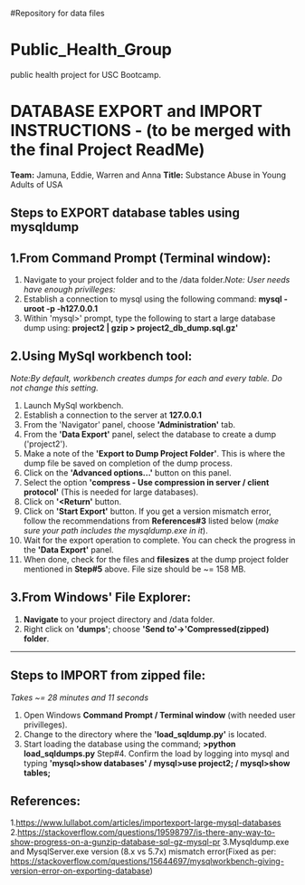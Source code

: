 #Repository for data files
# Public_Health_Group #
public health project for USC Bootcamp.
# DATABASE EXPORT and IMPORT INSTRUCTIONS - (to be merged with the final Project ReadMe) #
**Team:** Jamuna, Eddie, Warren and Anna
**Title:** Substance Abuse in Young Adults of USA

Steps to EXPORT database tables using mysqldump
---------------------------------------------------------------------
1.From Command Prompt (Terminal window):
---------------------------------------
1. Navigate to your project folder and to the /data folder.*Note: User needs have enough privilleges:*
2. Establish a connection to mysql using the following command:
**mysql -uroot -p -h127.0.0.1**
3. Within 'mysql>' prompt, type the following to start a large database dump using:
**project2 | gzip > project2_db_dump.sql.gz'**

2.Using MySql workbench tool:
---------------------------------------
*Note:By default, workbench creates dumps for each and every table.  Do not change this setting.*
1. Launch MySql workbench.
2. Establish a connection to the server at **127.0.0.1**
3. From the 'Navigator' panel, choose **'Administration'** tab.
4. From the **'Data Export'** panel, select the database to create a dump ('project2').
5. Make a note of the **'Export to Dump Project Folder'**. This is where the dump file be saved on completion of the dump process.
6. Click on the **'Advanced options...'** button on this panel.
7. Select the option **'compress - Use compression in server / client protocol'** (This is needed for large databases).
8. Click on **'<Return'** button.
9. Click on **'Start Export'** button. If you get a version mismatch error, follow the recommendations from **References#3** listed below (*make sure your path includes the mysqldump.exe in it*).
10. Wait for the export operation to complete. You can check the progress in the **'Data Export'** panel.
11. When done, check for the files and **filesizes** at the dump project folder mentioned in **Step#5** above. File size should be ~= 158 MB.

3.From Windows' File Explorer:
------------------------------
1. **Navigate** to your project directory and /data folder.
2. Right click on **'dumps'**; choose **'Send to'->'Compressed(zipped) folder**.

---------------------------------------------------------------------

Steps to IMPORT from zipped file:
---------------------------------------------------------------------
*Takes ~= 28 minutes and 11 seconds*
1. Open Windows **Command Prompt / Terminal window** (with needed user privilleges).
2. Change to the directory where the **'load_sqldump.py'** is located.
3. Start loading the database using the command;
**>python load_sqldumps.py**
Step#4. Confirm the load by logging into mysql and typing **'mysql>show databases' / mysql>use project2; / mysql>show tables;**

**References:**
----------------------------------------------------------------------
1.https://www.lullabot.com/articles/importexport-large-mysql-databases
2.https://stackoverflow.com/questions/19598797/is-there-any-way-to-show-progress-on-a-gunzip-database-sql-gz-mysql-pr
3.Mysqldump.exe and MysqlServer.exe version (8.x vs 5.7x) mismatch error(Fixed as per:
  https://stackoverflow.com/questions/15644697/mysqlworkbench-giving-version-error-on-exporting-database)
